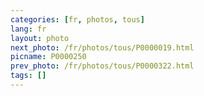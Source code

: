 ```yaml
---
categories: [fr, photos, tous]
lang: fr
layout: photo
next_photo: /fr/photos/tous/P0000019.html
picname: P0000250
prev_photo: /fr/photos/tous/P0000322.html
tags: []
---
```

